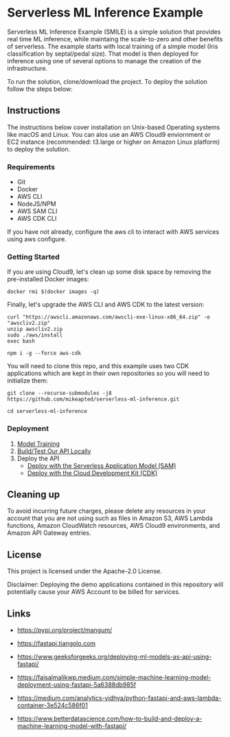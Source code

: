 # Serverless ML Inference Example

Serverless ML Inference Example (SMILE) is a simple solution that provides real time ML inference, while maintaing the scale-to-zero and other benefits of serverless. The example starts with local training of a simple model (Iris classification by septal/pedal size). That model is then deployed for inference using one of several options to manage the creation of the infrastructure.

To run the solution, clone/download the project. To deploy the solution follow the steps below:


## Instructions

The instructions below cover installation on Unix-based Operating systems like macOS and Linux. You can alos use an AWS Cloud9 enviornment or EC2 instance (recommended: t3.large or higher on Amazon Linux platform) to deploy the solution.

### Requirements
- Git
- Docker
- AWS CLI
- NodeJS/NPM
- AWS SAM CLI
- AWS CDK CLI

If you have not already, configure the aws cli to interact with AWS services using aws configure.

### Getting Started

If you are using Cloud9, let's clean up some disk space by removing the pre-installed Docker images:

```shell
docker rmi $(docker images -q)
```

Finally, let's upgrade the AWS CLI and AWS CDK to the latest version:

```shell
curl "https://awscli.amazonaws.com/awscli-exe-linux-x86_64.zip" -o "awscliv2.zip"
unzip awscliv2.zip
sudo ./aws/install
exec bash

npm i -g --force aws-cdk
```

You will need to clone this repo, and this example uses two CDK applications which are kept in their own repositories so you will need to initialize them:

```shell
git clone --recurse-submodules -j8 https://github.com/mikeapted/serverless-ml-inference.git

cd serverless-ml-inference
```

### Deployment

1. [Model Training](docs/model_training.md)
2. [Build/Test Our API Locally](docs/build_test_locally.md)
3. Deploy the API
    - [Deploy with the Serverless Application Model (SAM)](docs/deploy_with_sam.md)
    - [Deploy with the Cloud Development Kit (CDK)](docs/deploy_with_cdk.md)

## Cleaning up

To avoid incurring future charges, please delete any resources in your account that you are not using such as files in Amazon S3, AWS Lambda functions, Amazon CloudWatch resources, AWS Cloud9 environments, and Amazon API Gateway entries.

## License

This project is licensed under the Apache-2.0 License.

Disclaimer: Deploying the demo applications contained in this repository will potentially cause your AWS Account to be billed for services.

## Links

- https://pypi.org/project/mangum/
- https://fastapi.tiangolo.com

- https://www.geeksforgeeks.org/deploying-ml-models-as-api-using-fastapi/
- https://faisalmalikwp.medium.com/simple-machine-learning-model-deployment-using-fastapi-5a6388db985f
- https://medium.com/analytics-vidhya/python-fastapi-and-aws-lambda-container-3e524c586f01
- https://www.betterdatascience.com/how-to-build-and-deploy-a-machine-learning-model-with-fastapi/

